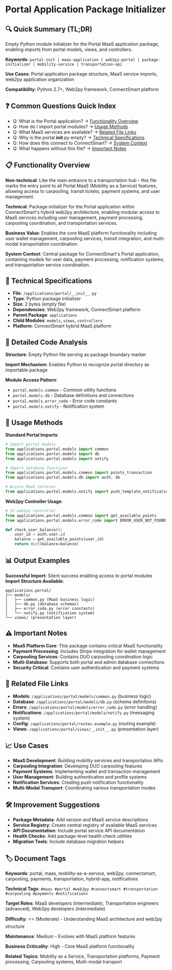 # Portal Application Package Initializer

## 🔍 Quick Summary (TL;DR)
Empty Python module initializer for the Portal MaaS application package, enabling imports from portal models, views, and controllers.

**Keywords**: `portal-init | maas-application | web2py-portal | package-initializer | mobility-service | transportation-api`

**Use Cases**: Portal application package structure, MaaS service imports, web2py application organization

**Compatibility**: Python 2.7+, Web2py framework, ConnectSmart platform

## ❓ Common Questions Quick Index
- Q: What is the Portal application? → [Functionality Overview](#functionality-overview)
- Q: How do I import portal modules? → [Usage Methods](#usage-methods)
- Q: What MaaS services are available? → [Related File Links](#related-file-links)
- Q: Why is the portal __init__.py empty? → [Technical Specifications](#technical-specifications)
- Q: How does this connect to ConnectSmart? → [System Context](#system-context)
- Q: What happens without this file? → [Important Notes](#important-notes)

## 📋 Functionality Overview
**Non-technical**: Like the main entrance to a transportation hub - this file marks the entry point to all Portal MaaS (Mobility as a Service) features, allowing access to carpooling, transit tickets, payment systems, and user management.

**Technical**: Package initializer for the Portal application within ConnectSmart's hybrid web2py architecture, enabling modular access to MaaS services including user management, payment processing, carpooling coordination, and transportation services.

**Business Value**: Enables the core MaaS platform functionality including user wallet management, carpooling services, transit integration, and multi-modal transportation coordination.

**System Context**: Central package for ConnectSmart's Portal application, containing models for user data, payment processing, notification systems, and transportation service coordination.

## 🔧 Technical Specifications
- **File**: `/applications/portal/__init__.py`
- **Type**: Python package initializer
- **Size**: 2 bytes (empty file)
- **Dependencies**: Web2py framework, ConnectSmart platform
- **Parent Package**: `applications`
- **Child Modules**: `models`, `views`, `controllers`
- **Platform**: ConnectSmart hybrid MaaS platform

## 📝 Detailed Code Analysis
**Structure**: Empty Python file serving as package boundary marker

**Import Mechanism**: Enables Python to recognize portal directory as importable package

**Module Access Pattern**:
- `portal.models.common` - Common utility functions
- `portal.models.db` - Database definitions and connections
- `portal.models.error_code` - Error code constants
- `portal.models.notify` - Notification system

## 🚀 Usage Methods
**Standard Portal Imports**:
```python
# Import portal models
from applications.portal.models import common
from applications.portal.models import db
from applications.portal.models import notify

# Import database functions
from applications.portal.models.common import points_transaction
from applications.portal.models.db import auth, db

# Access MaaS services
from applications.portal.models.notify import push_template_notification
```

**Web2py Controller Usage**:
```python
# In web2py controller
from applications.portal.models.common import get_available_points
from applications.portal.models.error_code import ERROR_USER_NOT_FOUND

def check_user_balance():
    user_id = auth.user.id
    balance = get_available_points(user_id)
    return dict(balance=balance)
```

## 📊 Output Examples
**Successful Import**: Silent success enabling access to portal modules
**Import Structure Available**:
```
applications.portal/
├── models/
│   ├── common.py (MaaS business logic)
│   ├── db.py (database schemas)
│   ├── error_code.py (error constants)
│   └── notify.py (notification system)
└── views/ (presentation layer)
```

## ⚠️ Important Notes
- **MaaS Platform Core**: This package contains critical MaaS functionality
- **Payment Processing**: Includes Stripe integration for wallet management
- **Carpooling Services**: Contains DUO carpooling coordination logic
- **Multi-Database**: Supports both portal and admin database connections
- **Security Critical**: Contains user authentication and payment systems

## 🔗 Related File Links
- **Models**: `/applications/portal/models/common.py` (business logic)
- **Database**: `/applications/portal/models/db.py` (schema definitions)
- **Errors**: `/applications/portal/models/error_code.py` (error handling)
- **Notifications**: `/applications/portal/models/notify.py` (messaging system)
- **Config**: `/applications/portal/routes.example.py` (routing example)
- **Views**: `/applications/portal/views/__init__.py` (presentation layer)

## 📈 Use Cases
- **MaaS Development**: Building mobility services and transportation APIs
- **Carpooling Integration**: Developing DUO carpooling features
- **Payment Systems**: Implementing wallet and transaction management
- **User Management**: Building authentication and profile systems
- **Notification Services**: Creating push notification functionality
- **Multi-Modal Transport**: Coordinating various transportation modes

## 🛠️ Improvement Suggestions
- **Package Metadata**: Add version and MaaS service descriptions
- **Service Registry**: Create central registry of available MaaS services
- **API Documentation**: Include portal service API documentation
- **Health Checks**: Add package-level health check utilities
- **Migration Tools**: Include database migration helpers

## 🏷️ Document Tags
**Keywords**: portal, maas, mobility-as-a-service, web2py, connectsmart, carpooling, payments, transportation, hybrid-app, notifications

**Technical Tags**: `#maas #portal #web2py #connectsmart #transportation #carpooling #payments #notifications`

**Target Roles**: MaaS developers (intermediate), Transportation engineers (advanced), Web2py developers (intermediate)

**Difficulty**: ⭐⭐ (Moderate) - Understanding MaaS architecture and web2py structure

**Maintenance**: Medium - Evolves with MaaS platform features

**Business Criticality**: High - Core MaaS platform functionality

**Related Topics**: Mobility as a Service, Transportation platforms, Payment processing, Carpooling systems, Multi-modal transport